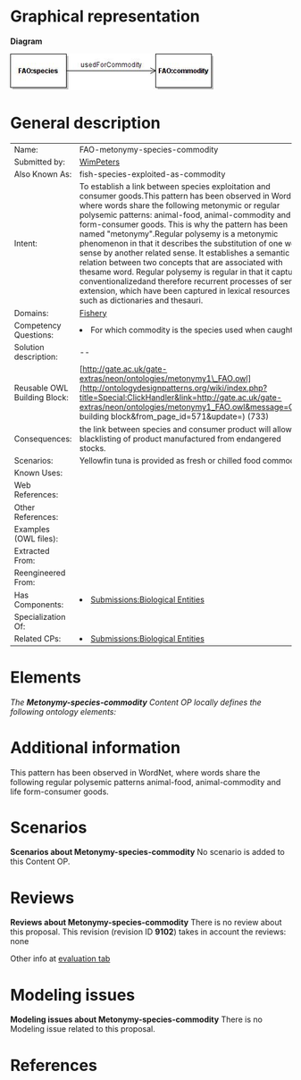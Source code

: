 #  Graphical representation


__Diagram__




[![Image:met1.jpg](./Met1.jpg)](../Image/Met1.jpg.md "Image:met1.jpg")




#  General description




|  |  |
| --- | --- |
|  Name: |  FAO-metonymy-species-commodity |
|  Submitted by: | [WimPeters](../User/WimPeters.md "User:WimPeters") |
|  Also Known As: |  fish-species-exploited-as-commodity |
|  Intent: |  To establish a link between species exploitation and consumer goods.This pattern has been observed in WordNet, where words share the following metonymic or regular polysemic patterns: animal-food, animal-commodity and life form-consumer goods. This is why the pattern has been named "metonymy".Regular polysemy is a metonymic phenomenon in that it describes the substitution of one word sense by another related sense. It establishes a semantic relation between two concepts that are associated with thesame word. Regular polysemy is regular in that it captures conventionalizedand therefore recurrent processes of sense extension, which have been captured in lexical resources such as dictionaries and thesauri. |
|  Domains: | [Fishery](../Community/Fishery.md "Community:Fishery") |
|  Competency Questions: | <li> For which commodity is the species used when caught?</li> |
|  Solution description: |  -- |
|  Reusable OWL Building Block: | [http://gate.ac.uk/gate-extras/neon/ontologies/metonymy1\_FAO.owl](http://ontologydesignpatterns.org/wiki/index.php?title=Special:ClickHandler&link=http://gate.ac.uk/gate-extras/neon/ontologies/metonymy1_FAO.owl&message=OWL building block&from_page_id=571&update=) (733) |
|  Consequences: |  the link between species and consumer product will allow the blacklisting of product manufactured from endangered stocks. |
|  Scenarios: |  Yellowfin tuna is provided as fresh or chilled food commodity |
|  Known Uses: |  |
|  Web References: |  |
|  Other References: |  |
|  Examples (OWL files): |  |
|  Extracted From: |  |
|  Reengineered From: |  |
|  Has Components: | <li><a href="../Biological_Entities/Biological_Entities.md" title="Submissions:Biological Entities">Submissions:Biological Entities</a></li> |
|  Specialization Of: |  |
|  Related CPs: | <li><a href="../Biological_Entities/Biological_Entities.md" title="Submissions:Biological Entities">Submissions:Biological Entities</a></li> |


  




#  Elements


_The __Metonymy-species-commodity__ Content OP locally defines the following ontology elements:_



#  Additional information


This pattern has been observed in WordNet, where words share the following regular polysemic patterns animal-food, animal-commodity and life form-consumer goods.



#  Scenarios



__Scenarios about Metonymy-species-commodity__
No scenario is added to this Content OP.




#  Reviews



__Reviews about Metonymy-species-commodity__
There is no review about this proposal.
This revision (revision ID __9102__) takes in account the reviews: none


Other info at [evaluation tab](http://ontologydesignpatterns.org/wiki/index.php?title=Submissions:Metonymy-species-commodity&action=evaluation "http://ontologydesignpatterns.org/wiki/index.php?title=Submissions:Metonymy-species-commodity&action=evaluation")




  




#  Modeling issues



__Modeling issues about Metonymy-species-commodity__
There is no Modeling issue related to this proposal.




  




#  References